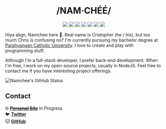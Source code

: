 <h1 align="middle">/NAM·CHÉÉ/</h1>

<p align="middle">
    <img src="https://img.shields.io/badge/JavaScript-323330?style=for-the-badge&logo=javascript&logoColor=F7DF1E" />
    <img src="https://img.shields.io/badge/Vue.js-35495E?style=for-the-badge&logo=vue.js&logoColor=4FC08D" />
    <img src="https://img.shields.io/badge/nuxt.js-00C58E?style=for-the-badge&logo=nuxt.js&logoColor=white" />
    <img src="https://img.shields.io/badge/Node.js-43853D?style=for-the-badge&logo=node.js&logoColor=white" />
    <img src="https://img.shields.io/badge/TypeScript-007ACC?style=for-the-badge&logo=typescript&logoColor=white" />
    <img src="https://img.shields.io/badge/Go-00ADD8?style=for-the-badge&logo=go&logoColor=white" />
    <img src="https://img.shields.io/badge/C%2B%2B-00599C?style=for-the-badge&logo=c%2B%2B&logoColor=white" />
</p>


Hiya align, Namchee here 👋. Real name is Cristopher (he / his), but too much Chris is confusing no? I'm currently pursuing my bachelor degree at [Parahyangan Catholic University](http://unpar.ac.id/). I love to create and play with programming stuff.

Although I'm a full-stack developer, I prefer back-end development. When I'm free, I work on my open-source projects, usually in NodeJS. Feel free to contact me if you have interesting project offerings.

<img src="https://github-readme-stats.vercel.app/api?username=namchee&show_icons=true" title="Namchee's GitHub Status" />

## Contact

🌐 ~~**[Personal Site](https://namchee.netlify.app/)**~~ In Progress<br />
🐦 **[Twitter](https://twitter.com/lakban_hitam)**<br />
🐱 **[GitHub](https://github.com/Namchee)**
